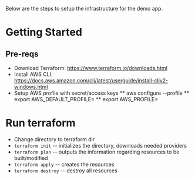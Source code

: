 Below are the steps to setup the infrastructure for the demo app.

# Getting Started

## Pre-reqs
* Download Terraform: https://www.terraform.io/downloads.html
* Install AWS CLI: https://docs.aws.amazon.com/cli/latest/userguide/install-cliv2-windows.html
* Setup AWS profile with secret/access keys
** aws configure --profile <profile name>
** export AWS_DEFAULT_PROFILE=<profile name>
** export AWS_PROFILE=<profile name>


# Run terraform

* Change directory to terraform dir
* `terraform init` -- initializes the directory, downloads needed providers
* `terraform plan` -- outputs the information regarding resources to be built/modified
* `terraform apply` -- creates the resources
* `terraform destroy` -- destroy all resources
